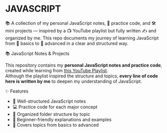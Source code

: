 # JAVASCRIPT
📚 A collection of my personal JavaScript notes, 🧠 practice code, and 🛠️ mini projects — inspired by a 📺 YouTube playlist but fully written ✍️ and organized by me. This repo documents my journey of learning JavaScript from 🌱 basics to 🚀 advanced in a clear and structured way.

📚 JavaScript Notes & Projects

This repository contains my **personal JavaScript notes and practice code**, created while learning from [this YouTube Playlist](https://youtube.com/playlist?list=PLu71SKxNbfoBuX3f4EOACle2y-tRC5Q37&si=lPnqyjzimyQC8FCj).  
Although the playlist inspired the structure and topics, **every line of code here is written by me** to deepen my understanding of JavaScript.

✨ Features

- 📝 Well-structured JavaScript notes  
- 💻 Practice code for each major concept  
- 📂 Organized folder structure by topic  
- 🌱 Beginner-friendly explanations and examples  
- 🚀 Covers topics from basics to advanced
